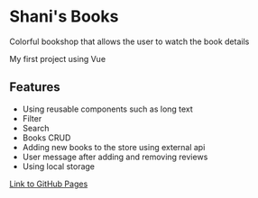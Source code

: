 # Shani's Books

<p>Colorful bookshop that allows the user to watch the book details</p>
<p>My first project using Vue</p>

## Features
- Using reusable components such as long text
- Filter
- Search
- Books CRUD
- Adding new books to the store using external api
- User message after adding and removing reviews
- Using local storage

<a href="https://shanikupiec.github.io/Shani-s-Books/" target="blank">Link to GitHub Pages</a>
